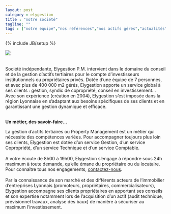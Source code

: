 ```yaml
---
layout: post
category : elygestion
title : "notre société"
tagline: ""
tags : ["notre équipe","nos références","nos actifs gérés","actualités"]
---
```

{% include JB/setup %}

<div class="row">
<div class="col-md-12 col-lg-12">
        <img src="{{ ASSET_PATH }}/metiers/img/gestion_technique.jpg" class="img-responsive">
</div>
<div class="col-md-10 col-md-offset-1 text-center">
<br/><br/>
Société indépendante, Elygestion P.M. intervient dans le domaine du conseil et de la gestion d’actifs tertiaires pour le compte d’investisseurs institutionnels ou propriétaires privés. Dotée d’une équipe de 7 personnes, et avec plus de 400 000 m2 gérés, Elygestion apporte un service global à ses clients : gestion, syndic de copropriété, conseil en investissement...<br/>
Avec son expérience (création en 2004), Elygestion s’est imposée dans la région Lyonnaise en s’adaptant aux besoins spécifiques de ses clients et en garantissant une gestion  dynamique et efficace.<br/><br/>

<strong>Un métier, des savoir-faire...</strong><br/>

La gestion d’actifs tertiaires ou Property Management est un métier qui nécessite des compétences variées. Pour accompagner toujours plus loin ses clients, Elygestion est dotée d’un service Gestion, d’un service Copropriété, d’un service Technique et d’un service Comptable.<br/><br/>
A votre écoute de 8h00 à 19h00, Elygestion s’engage à répondre sous 24h maximum à toute demande, qu’elle émane du propriétaire ou du locataire. Pour connaître tous nos engagements, <a href="/contact/" alt="contactez-nous">contactez-nous</a>.<br/><br/>
Par la connaissance de son marché et des différents acteurs de l’immobilier d’entreprises Lyonnais (promoteurs, propriétaires, commercialisateurs), Elygestion accompagne ses clients propriétaires en apportant ses conseils et son expertise notamment lors de l’acquisition d’un actif (audit technique, prévisionnel travaux, analyse des baux) de manière à sécuriser au maximum l’investissement.
</div>
</div>
